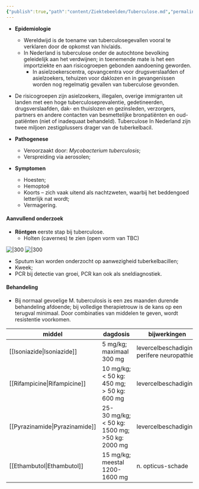 ```yaml
---
{"publish":true,"path":"content/Ziektebeelden/Tuberculose.md","permalink":"/content/ziektebeelden/tuberculose/","title":"Tuberculose","tags":["Infectieziekten/Ondersteluchtweginfecties","Ziektebeeld"]}
---
```



- **Epidemiologie**
	- Wereldwijd is de toename van tuberculosegevallen vooral te verklaren door de opkomst van hiv/aids.
	- In Nederland is tuberculose onder de autochtone bevolking geleidelijk aan het verdwijnen; in toenemende mate is het een importziekte en aan risicogroepen gebonden aandoening geworden. 
		- In asielzoekerscentra, opvangcentra voor drugsverslaafden of asielzoekers, tehuizen voor daklozen en in gevangenissen worden nog regelmatig gevallen van tuberculose gevonden.
- De risicogroepen zijn asielzoekers, illegalen, overige immigranten uit landen met een hoge tuberculoseprevalentie, gedetineerden, drugsverslaafden, dak- en thuislozen en gezinsleden, verzorgers, partners en andere contacten van besmettelijke bronpatiënten en oud-patiënten (niet of inadequaat behandeld). Tuberculose In Nederland zijn twee miljoen zestigplussers drager van de tuberkelbacil. 

- **Pathogenese**
	- Veroorzaakt door: *Mycobacterium tuberculosis*;
	- Verspreiding via aerosolen;
- **Symptomen**
	- Hoesten;
	- Hemoptoë 
	- Koorts – zich vaak uitend als nachtzweten, waarbij het beddengoed letterlijk nat wordt;
	- Vermagering.

#### Aanvullend onderzoek
- **Röntgen** eerste stap bij tuberculose. 
	- Holten (cavernes) te zien (open vorm van TBC)

![|300](https://i.imgur.com/XQ6SNUH.png)
![|300](https://i.imgur.com/2vzAmDp.png)

- Sputum kan worden onderzocht op aanwezigheid tuberkelbacillen;
- Kweek;
- PCR bij detectie van groei, PCR kan ook als sneldiagnostiek.

#### Behandeling
- Bij normaal gevoelige M. tuberculosis is een zes maanden durende behandeling afdoende; bij volledige therapietrouw is de kans op een terugval minimaal. Door combinaties van middelen te geven, wordt resistentie voorkomen.

| middel       | dagdosis                                       | bijwerkingen                               |
| ------------ | ---------------------------------------------- | ------------------------------------------ |
| [[Isoniazide\|Isoniazide]]   | 5 mg/kg; maximaal 300 mg                       | levercelbeschadiging, perifere neuropathie |
| [[Rifampicine\|Rifampicine]]  | 10 mg/kg; < 50 kg: 450 mg; > 50 kg: 600 mg     | levercelbeschadiging                       |
| [[Pyrazinamide\|Pyrazinamide]] | 25-30 mg/kg; < 50 kg: 1500 mg; >50 kg: 2000 mg | levercelbeschadiging                       |
| [[Ethambutol\|Ethambutol]]   | 15 mg/kg; meestal 1200-1600 mg                 | n. opticus-schade                          |


